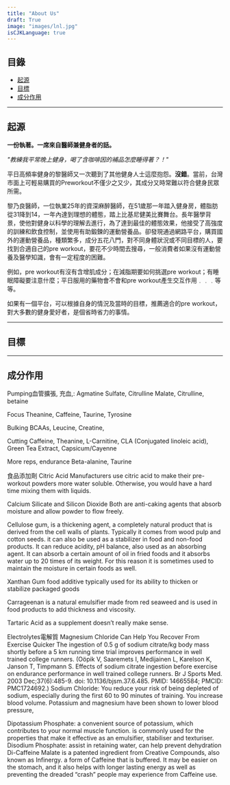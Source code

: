```yaml
---
title: "About Us"
draft: True
image: "images/lnl.jpg"
isCJKLanguage: true
---
```


## 目錄

- [起源](#起源) 
- [目標](#目標)
- [成分作用](#成分作用)

---
## 起源

**一份執著。一席來自醫師兼健身者的話。**

*"教練我平常晚上健身，喝了含咖啡因的補品怎麼睡得著？！"*

平日高頻率健身的黎醫師又一次聽到了其他健身人士這麼抱怨。**沒錯**。當前，台灣市面上可輕易購買的Preworkout不僅少之又少，其成分又時常難以符合健身民眾所需。

黎乃良醫師，一位執業25年的資深麻醉醫師，在51歲那一年踏入健身房，體脂肪從31降到14，一年內達到理想的體態，踏上比基尼健美比賽舞台。長年醫學背景，使他對健身以科學的理解去進行，為了達到最佳的體態效果，他接受了高強度的訓練和飲食控制，並使用有助鍛鍊的運動營養品。卻發現通過網路平台，購買國外的運動營養品，種類繁多，成分五花八門，對不同身體狀況或不同目標的人，要找到合適自己的pre workout，要花不少時間去搜尋，一般消費者如果沒有運動營養及醫學知識，會有一定程度的困難。

例如，pre workout有沒有含增肌成分；在減脂期要如何挑選pre workout；有睡眠障礙要注意什麼；平日服用的藥物會不會和pre workout產生交互作用﹒﹒﹒等等。

如果有一個平台，可以根據自身的情況及當時的目標，推薦適合的pre workout，對大多數的健身愛好者，是個省時省力的事情。

---
## 目標
---
## 成分作用

Pumping血管擴張, 充血,:
Agmatine Sulfate, Citrulline Malate, Citrulline, betaine

Focus
Theanine, Caffeine, Taurine, Tyrosine 

Bulking
BCAAs, Leucine, Creatine, 

Cutting
Caffeine, Theanine, L-Carnitine, CLA (Conjugated linoleic acid), Green Tea Extract, Capsicum/Cayenne

More reps, endurance
Beta-alanine, Taurine


食品添加劑
Citric Acid
Manufacturers use citric acid to make their pre-workout powders more water soluble. Otherwise, you would have a hard time mixing them with liquids.

Calcium Silicate and Silicon Dioxide
Both are anti-caking agents that absorb moisture and allow powder to flow freely.

Cellulose gum, is a thickening agent, a completely natural product that is derived from the cell walls of plants. Typically it comes from wood pulp and cotton seeds. it can also be used as a stabilizer in food and non-food products. It can reduce acidity, pH balance, also used as an absorbing agent. It can absorb a certain amount of oil in fried foods and it absorbs water up to 20 times of its weight. For this reason it is sometimes used to maintain the moisture in certain foods as well.

Xanthan Gum food additive typically used for its ability to thicken or stabilize packaged goods

Carrageenan is a natural emulsifier made from red seaweed and is used in food products to add thickness and viscosity.

Tartaric Acid as a supplement doesn’t really make sense.


Electrolytes電解質
Magnesium Chloride Can Help You Recover From Exercise Quicker
The ingestion of 0.5 g of sodium citrate/kg body mass shortly before a 5 km running time trial improves performance in well trained college runners. (Oöpik V, Saaremets I, Medijainen L, Karelson K, Janson T, Timpmann S. Effects of sodium citrate ingestion before exercise on endurance performance in well trained college runners. Br J Sports Med. 2003 Dec;37(6):485-9. doi: 10.1136/bjsm.37.6.485. PMID: 14665584; PMCID: PMC1724692.)
Sodium Chloride: You reduce your risk of being depleted of sodium, especially during the first 60 to 90 minutes of training. You increase blood volume.
Potassium and magnesium have been shown to lower blood pressure,

Dipotassium Phosphate: a convenient source of potassium, which contributes to your normal muscle function. is commonly used for the properties that make it effective as an emulsifier, stabiliser and texturiser. 
Disodium Phosphate: assist in retaining water, can help prevent dehydration
Di-Caffeine Malate is a patented ingredient from Creative Compounds, also known as Infinergy. a form of Caffeine that is buffered. It may be easier on the stomach, and it also helps with longer lasting energy as well as preventing the dreaded “crash” people may experience from Caffeine use.

